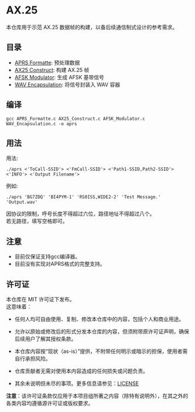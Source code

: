 # AX.25

本仓库用于示范 AX.25 数据帧的构建，以备后续通信制式设计的参考需求。

## 目录  

- [APRS Formatte](https://github.com/HyacinthSat/AX.25/blob/main/APRS_Formatte.c): 预处理数据
- [AX25 Construct](https://github.com/HyacinthSat/AX.25/blob/main/AX25_Construct.c): 构建 AX.25 帧
- [AFSK Modulator](https://github.com/HyacinthSat/AX.25/blob/main/AFSK_Modulator.c): 生成 AFSK 基带信号
- [WAV Encapsulation](https://github.com/HyacinthSat/AX.25/blob/main/WAV_Encapsulation.c): 将信号封装入 WAV 容器

## 编译  

```
gcc APRS_Formatte.c AX25_Construct.c AFSK_Modulator.c WAV_Encapsulation.c -o aprs
```

## 用法  

用法:  
```
./aprs <'ToCall-SSID'> <'FmCall-SSID'> <'Path1-SSID,Path2-SSID'> <'INFO'> <'Output Filename'>
```  

例如:  
```
./aprs 'BG7ZDQ' 'BI4PYM-1' 'RS0ISS,WIDE2-2' 'Test Message.' 'Output.wav'
```  

因协议的限制，呼号长度不得超过六位，路径地址不得超过八个。  
若无路径，填写空格即可。  

## 注意

- 目前仅保证支持gcc编译器。  
- 目前没有实现对APRS格式的完整支持。  

## 许可证  

本仓库在 MIT 许可证下发布。  
这意味着：

- 任何人均可自由使用、复制、修改本仓库中的内容，包括个人和商业用途。

- 允许以原始或修改后的形式分发本仓库的内容，但须附带原许可证声明，确保后续用户了解其授权条款。

- 本仓库内容按“现状（as-is）”提供，不附带任何明示或暗示的担保，使用者需自行承担风险。

- 仓库贡献者无需对使用本内容造成的任何损失或问题负责。

- 其余未说明但未尽的事项。更多信息请参见：[LICENSE](https://github.com/HyacinthSat/AX.25/blob/main/LICENSE)

**注意**：该许可证条款仅应用于本项目组所著之内容（除特有说明外），在其之外的各类内容均遵循源许可证或版权要求。
